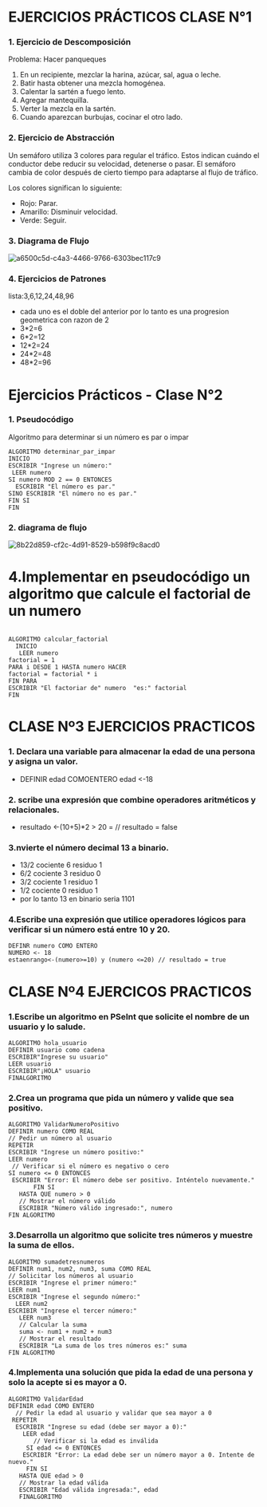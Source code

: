  # EJERCICIOS PRÁCTICOS CLASE N°1

### 1. Ejercicio de Descomposición

Problema: Hacer panqueques

1. En un recipiente, mezclar la harina, azúcar, sal, agua o leche.
2. Batir hasta obtener una mezcla homogénea.
3. Calentar la sartén a fuego lento.
4. Agregar mantequilla.
5. Verter la mezcla en la sartén.
6. Cuando aparezcan burbujas, cocinar el otro lado.


### 2. Ejercicio de Abstracción

Un semáforo utiliza 3 colores para regular el tráfico. Estos indican cuándo el conductor debe reducir su velocidad, detenerse o pasar. El semáforo cambia de color después de cierto tiempo para adaptarse al flujo de tráfico.

Los colores significan lo siguiente:

- Rojo: Parar.
- Amarillo: Disminuir velocidad.
- Verde: Seguir.


### 3. Diagrama de Flujo
![a6500c5d-c4a3-4466-9766-6303bec117c9](https://github.com/user-attachments/assets/027400f7-d19e-4b53-aae9-8514b617abe8)




### 4. Ejercicios de Patrones


lista:3,6,12,24,48,96


- cada uno es el doble del anterior por lo tanto es una progresion geometrica con razon de 2
- 3*2=6
- 6*2=12
- 12*2=24
- 24*2=48
- 48*2=96









# Ejercicios Prácticos - Clase N°2

### 1. Pseudocódigo

Algoritmo para determinar si un número es par o impar

```
ALGORITMO determinar_par_impar
INICIO
ESCRIBIR "Ingrese un número:"
 LEER numero
SI numero MOD 2 == 0 ENTONCES
  ESCRIBIR "El número es par."
SINO ESCRIBIR "El número no es par."
FIN SI
FIN
  ```
### 2. diagrama de flujo




![8b22d859-cf2c-4d91-8529-b598f9c8acd0](https://github.com/user-attachments/assets/a66c2a55-0185-4e64-a128-af1373bdab45)







  # 4.Implementar en pseudocódigo un algoritmo que calcule el factorial de un numero
```
  
ALGORITMO calcular_factorial
  INICIO
   LEER numero
factorial = 1
PARA i DESDE 1 HASTA numero HACER
factorial = factorial * i
FIN PARA
ESCRIBIR "El factoriar de" numero  "es:" factorial
FIN
````
# CLASE Nº3 EJERCICIOS PRACTICOS 

### 1. Declara una variable para almacenar la edad de una persona y asigna un valor.

- DEFINIR edad COMOENTERO edad <-18

### 2. scribe una expresión que combine operadores aritméticos y relacionales.
- resultado <-(10+5)*2 > 20 = // resultado = false
### 3.nvierte el número decimal 13 a binario.
- 13/2 cociente 6 residuo 1 
- 6/2 cociente 3 residuo 0
- 3/2 cociente 1 residuo 1
- 1/2 cociente 0 residuo 1
- por lo tanto 13 en binario seria 1101
### 4.Escribe una expresión que utilice operadores lógicos para verificar si un número está entre 10 y 20.
````
DEFINR numero COMO ENTERO
NUMERO <- 18
estaenrango<-(numero>=10) y (numero <=20) // resultado = true 

`````
# CLASE Nº4  EJERCICOS PRACTICOS 
 ### 1.Escribe un algoritmo en PSeInt que solicite el nombre de un usuario y lo salude.
 ````
ALGORITMO hola_usuario
DEFINIR usuario como cadena
ESCRIBIR"Ingrese su usuario"
LEER usuario
ESCRIBIR"¡HOLA" usuario
FINALGORITMO
 ````
### 2.Crea un programa que pida un número y valide que sea positivo.

````
ALGORITMO ValidarNumeroPositivo  
DEFINIR numero COMO REAL  
// Pedir un número al usuario
REPETIR  
ESCRIBIR "Ingrese un número positivo:"  
LEER numero       
 // Verificar si el número es negativo o cero
SI numero <= 0 ENTONCES  
 ESCRIBIR "Error: El número debe ser positivo. Inténtelo nuevamente."  
       FIN SI  
   HASTA QUE numero > 0  
   // Mostrar el número válido
   ESCRIBIR "Número válido ingresado:", numero  
FIN ALGORITMO
````
### 3.Desarrolla un algoritmo que solicite tres números y muestre la suma de ellos.
````
ALGORITMO sumadetresnumeros  
DEFINIR num1, num2, num3, suma COMO REAL  
// Solicitar los números al usuario
ESCRIBIR "Ingrese el primer número:"  
LEER num1  
ESCRIBIR "Ingrese el segundo número:"  
  LEER num2  
ESCRIBIR "Ingrese el tercer número:"  
   LEER num3  
   // Calcular la suma
   suma <- num1 + num2 + num3  
   // Mostrar el resultado
   ESCRIBIR "La suma de los tres números es:" suma  
FIN ALGORITMO
````
### 4.Implementa una solución que pida la edad de una persona y solo la acepte si es mayor a 0.
````
ALGORITMO ValidarEdad  
DEFINIR edad COMO ENTERO  
  // Pedir la edad al usuario y validar que sea mayor a 0
 REPETIR  
  ESCRIBIR "Ingrese su edad (debe ser mayor a 0):"  
    LEER edad  
       // Verificar si la edad es inválida
     SI edad <= 0 ENTONCES  
    ESCRIBIR "Error: La edad debe ser un número mayor a 0. Intente de nuevo."  
     FIN SI  
   HASTA QUE edad > 0  
   // Mostrar la edad válida
   ESCRIBIR "Edad válida ingresada:", edad 
   FINALGORITMO
````
